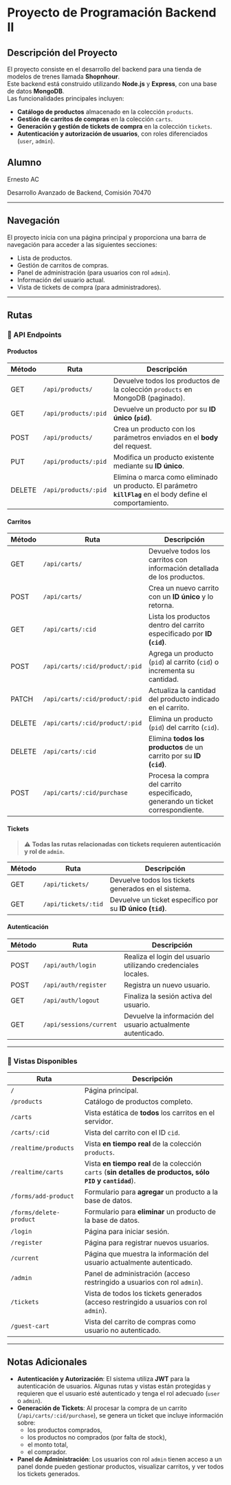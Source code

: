 # Proyecto de Programación Backend II

## Descripción del Proyecto

El proyecto consiste en el desarrollo del backend para una tienda de modelos de trenes llamada **Shopnhour**.  
Este backend está construido utilizando **Node.js** y **Express**, con una base de datos **MongoDB**.  
Las funcionalidades principales incluyen:

- **Catálogo de productos** almacenado en la colección `products`.
- **Gestión de carritos de compras** en la colección `carts`.
- **Generación y gestión de tickets de compra** en la colección `tickets`.
- **Autenticación y autorización de usuarios**, con roles diferenciados (`user`, `admin`).

## Alumno

Ernesto AC

Desarrollo Avanzado de Backend, Comisión 70470

---

## Navegación

El proyecto inicia con una página principal y proporciona una barra de navegación para acceder a las siguientes secciones:

- Lista de productos.
- Gestión de carritos de compras.
- Panel de administración (para usuarios con rol `admin`).
- Información del usuario actual.
- Vista de tickets de compra (para administradores).

---

## Rutas

### 🔹 API Endpoints

#### **Productos**

| Método | Ruta | Descripción |
|--------|------|-------------|
| GET | `/api/products/` | Devuelve todos los productos de la colección `products` en MongoDB (paginado). |
| GET | `/api/products/:pid` | Devuelve un producto por su **ID único (`pid`)**. |
| POST | `/api/products/` | Crea un producto con los parámetros enviados en el **body** del request. |
| PUT | `/api/products/:pid` | Modifica un producto existente mediante su **ID único**. |
| DELETE | `/api/products/:pid` | Elimina o marca como eliminado un producto. El parámetro **`killFlag`** en el body define el comportamiento. |

#### **Carritos**

| Método | Ruta | Descripción |
|--------|------|-------------|
| GET | `/api/carts/` | Devuelve todos los carritos con información detallada de los productos. |
| POST | `/api/carts/` | Crea un nuevo carrito con un **ID único** y lo retorna. |
| GET | `/api/carts/:cid` | Lista los productos dentro del carrito especificado por **ID (`cid`)**. |
| POST | `/api/carts/:cid/product/:pid` | Agrega un producto (`pid`) al carrito (`cid`) o incrementa su cantidad. |
| PATCH | `/api/carts/:cid/product/:pid` | Actualiza la cantidad del producto indicado en el carrito. |
| DELETE | `/api/carts/:cid/product/:pid` | Elimina un producto (`pid`) del carrito (`cid`). |
| DELETE | `/api/carts/:cid` | Elimina **todos los productos** de un carrito por su **ID (`cid`)**. |
| POST | `/api/carts/:cid/purchase` | Procesa la compra del carrito especificado, generando un ticket correspondiente. |

#### **Tickets**

> ⚠️ **Todas las rutas relacionadas con tickets requieren autenticación y rol de `admin`.**

| Método | Ruta | Descripción |
|--------|------|-------------|
| GET | `/api/tickets/` | Devuelve todos los tickets generados en el sistema. |
| GET | `/api/tickets/:tid` | Devuelve un ticket específico por su **ID único (`tid`)**. |

#### **Autenticación**

| Método | Ruta | Descripción |
|--------|------|-------------|
| POST | `/api/auth/login` | Realiza el login del usuario utilizando credenciales locales. |
| POST | `/api/auth/register` | Registra un nuevo usuario. |
| GET | `/api/auth/logout` | Finaliza la sesión activa del usuario. |
| GET | `/api/sessions/current` | Devuelve la información del usuario actualmente autenticado. |

---

### 🔹 Vistas Disponibles

| Ruta | Descripción |
|------|-------------|
| `/` | Página principal. |
| `/products` | Catálogo de productos completo. |
| `/carts` | Vista estática de **todos** los carritos en el servidor. |
| `/carts/:cid` | Vista del carrito con el ID `cid`. |
| `/realtime/products` | Vista **en tiempo real** de la colección `products`. |
| `/realtime/carts` | Vista **en tiempo real** de la colección `carts` (**sin detalles de productos, sólo `PID` y `cantidad`**). |
| `/forms/add-product` | Formulario para **agregar** un producto a la base de datos. |
| `/forms/delete-product` | Formulario para **eliminar** un producto de la base de datos. |
| `/login` | Página para iniciar sesión. |
| `/register` | Página para registrar nuevos usuarios. |
| `/current` | Página que muestra la información del usuario actualmente autenticado. |
| `/admin` | Panel de administración (acceso restringido a usuarios con rol `admin`). |
| `/tickets` | Vista de todos los tickets generados (acceso restringido a usuarios con rol `admin`). |
| `/guest-cart` | Vista del carrito de compras como usuario no autenticado. |

---

## Notas Adicionales

- **Autenticación y Autorización**: El sistema utiliza **JWT** para la autenticación de usuarios. Algunas rutas y vistas están protegidas y requieren que el usuario esté autenticado y tenga el rol adecuado (`user` o `admin`).
- **Generación de Tickets**: Al procesar la compra de un carrito (`/api/carts/:cid/purchase`), se genera un ticket que incluye información sobre:
  - los productos comprados,
  - los productos no comprados (por falta de stock),
  - el monto total,
  - el comprador.
- **Panel de Administración**: Los usuarios con rol `admin` tienen acceso a un panel donde pueden gestionar productos, visualizar carritos, y ver todos los tickets generados.
